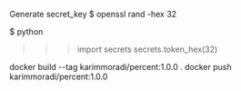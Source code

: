Generate secret_key
$ openssl rand -hex 32


$ python
>>> import secrets
>>> secrets.token_hex(32)
> 
> 

docker build --tag karimmoradi/percent:1.0.0 .
docker push karimmoradi/percent:1.0.0

